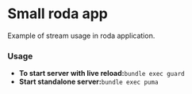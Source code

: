 # Small roda app

Example of stream usage in roda application.

### Usage

- **To start server with live reload:**`bundle exec guard`
- **Start standalone server:**`bundle exec puma`

